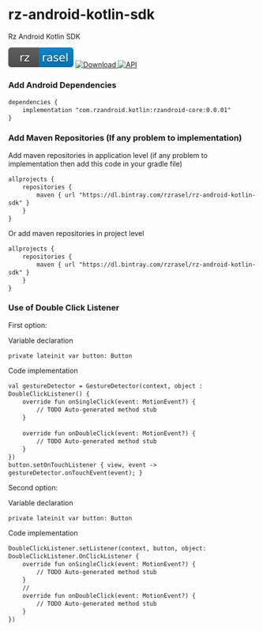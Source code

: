 # rz-android-kotlin-sdk
Rz Android Kotlin SDK

[![Rz Rasel](https://raw.githubusercontent.com/arzrasel/svg/main/rz-rasel-blue.svg)](https://github.com/rzrasel)
[![Download](https://api.bintray.com/packages/rzrasel/rz-android-kotlin-sdk/rz-android-kotlin-sdk/images/download.svg) ](https://bintray.com/rzrasel/rz-android-kotlin-sdk/rz-android-kotlin-sdk/_latestVersion)
[![API](https://img.shields.io/badge/API-16%2B-brightgreen.svg?style=flat)](https://android-arsenal.com/api?level=16)

### Add Android Dependencies

```android_dependencies
dependencies {
    implementation "com.rzandroid.kotlin:rzandroid-core:0.0.01"
}
```

### Add Maven Repositories (If any problem to implementation)

Add maven repositories in application level (if any problem to implementation then add this code in your gradle file)

```mavenRepositoriesAppProject
allprojects {
    repositories {
        maven { url "https://dl.bintray.com/rzrasel/rz-android-kotlin-sdk" }
    }
}
```

Or add maven repositories in project level

```mavenRepositoriesAppProject
allprojects {
    repositories {
        maven { url "https://dl.bintray.com/rzrasel/rz-android-kotlin-sdk" }
    }
}
```

### Use of Double Click Listener

First option:

Variable declaration

```implementationDoubleClickListener01
private lateinit var button: Button
```
Code implementation
```implementationDoubleClickListener02
val gestureDetector = GestureDetector(context, object : DoubleClickListener() {
    override fun onSingleClick(event: MotionEvent?) {
        // TODO Auto-generated method stub
    }

    override fun onDoubleClick(event: MotionEvent?) {
        // TODO Auto-generated method stub
    }
})
button.setOnTouchListener { view, event -> gestureDetector.onTouchEvent(event); }
```

Second option:

Variable declaration

```implementationDoubleClickListener03
private lateinit var button: Button
```
Code implementation
```implementationDoubleClickListener04
DoubleClickListener.setListener(context, button, object: DoubleClickListener.OnClickListener {
    override fun onSingleClick(event: MotionEvent?) {
        // TODO Auto-generated method stub
    }
    //
    override fun onDoubleClick(event: MotionEvent?) {
        // TODO Auto-generated method stub
    }
})
```
